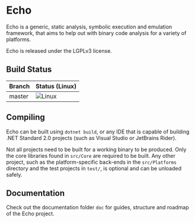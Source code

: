Echo
====

Echo is a generic, static analysis, symbolic execution and emulation framework, that aims to help out with binary code analysis for a variety of platforms.

Echo is released under the LGPLv3 license.

Build Status
------------

| Branch | Status (Linux)                                                                  |
|--------|---------------------------------------------------------------------------------|
| master | ![Linux](https://github.com/Washi1337/Echo/workflows/Linux/badge.svg)           |


Compiling
---------

Echo can be built using `dotnet build`, or any IDE that is capable of building .NET Standard 2.0 projects (such as Visual Studio or JetBrains Rider).

Not all projects need to be built for a working binary to be produced. Only the core libraries found in `src/Core` are required to be built. Any other project, such as the platform-specific back-ends in the `src/Platforms` directory and the test projects in `test/`, is optional and can be unloaded safely.


Documentation
-------------
Check out the documentation folder `doc` for guides, structure and roadmap of the Echo project.
